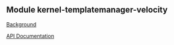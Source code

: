 ## Module kernel-templatemanager-velocity

[Background](../../design/kernel/kernel-template-manager.md)

[API Documentation](doc/index.html)












